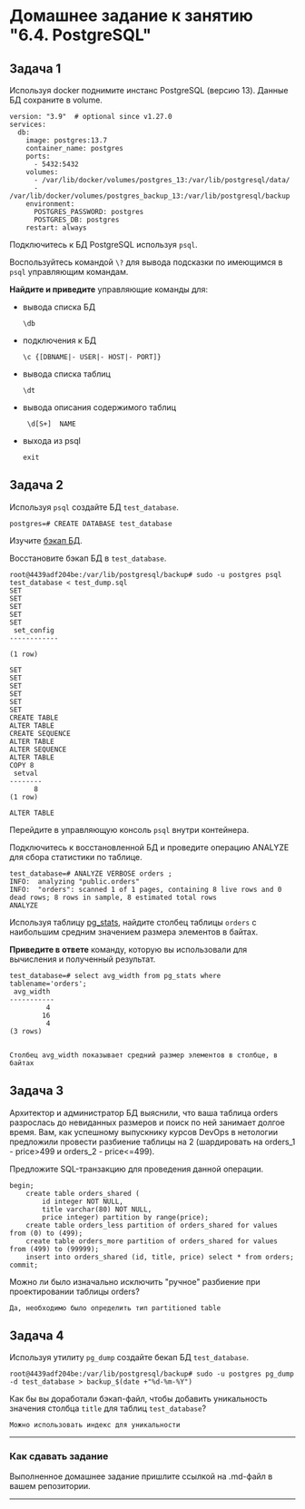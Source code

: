 # Домашнее задание к занятию "6.4. PostgreSQL"

## Задача 1

Используя docker поднимите инстанс PostgreSQL (версию 13). Данные БД сохраните в volume.

```
version: "3.9"  # optional since v1.27.0
services:
  db:
    image: postgres:13.7
    container_name: postgres
    ports:
      - 5432:5432
    volumes:
      - /var/lib/docker/volumes/postgres_13:/var/lib/postgresql/data/
      - /var/lib/docker/volumes/postgres_backup_13:/var/lib/postgresql/backup
    environment:
      POSTGRES_PASSWORD: postgres
      POSTGRES_DB: postgres
    restart: always
```


Подключитесь к БД PostgreSQL используя `psql`.

Воспользуйтесь командой `\?` для вывода подсказки по имеющимся в `psql` управляющим командам.

**Найдите и приведите** управляющие команды для:
- вывода списка БД
  ```
  \db
  ```
- подключения к БД
  ```
  \c {[DBNAME|- USER|- HOST|- PORT]}
  ```
- вывода списка таблиц
  ```
  \dt
  ```
- вывода описания содержимого таблиц
  ```
   \d[S+]  NAME
  ```
- выхода из psql
  ```
  exit
  ```

## Задача 2

Используя `psql` создайте БД `test_database`.

```
postgres=# CREATE DATABASE test_database
```
Изучите [бэкап БД](https://github.com/netology-code/virt-homeworks/tree/master/06-db-04-postgresql/test_data).

Восстановите бэкап БД в `test_database`.
```
root@4439adf204be:/var/lib/postgresql/backup# sudo -u postgres psql test_database < test_dump.sql
SET
SET
SET
SET
SET
 set_config
------------

(1 row)

SET
SET
SET
SET
SET
SET
CREATE TABLE
ALTER TABLE
CREATE SEQUENCE
ALTER TABLE
ALTER SEQUENCE
ALTER TABLE
COPY 8
 setval
--------
      8
(1 row)

ALTER TABLE
```

Перейдите в управляющую консоль `psql` внутри контейнера.

Подключитесь к восстановленной БД и проведите операцию ANALYZE для сбора статистики по таблице.
```
test_database=# ANALYZE VERBOSE orders ;
INFO:  analyzing "public.orders"
INFO:  "orders": scanned 1 of 1 pages, containing 8 live rows and 0 dead rows; 8 rows in sample, 8 estimated total rows
ANALYZE
```

Используя таблицу [pg_stats](https://postgrespro.ru/docs/postgresql/12/view-pg-stats), найдите столбец таблицы `orders` 
с наибольшим средним значением размера элементов в байтах.

**Приведите в ответе** команду, которую вы использовали для вычисления и полученный результат.
```
test_database=# select avg_width from pg_stats where tablename='orders';
 avg_width
-----------
         4
        16
         4
(3 rows)


Столбец avg_width показывает средний размер элементов в столбце, в байтах
```
## Задача 3

Архитектор и администратор БД выяснили, что ваша таблица orders разрослась до невиданных размеров и
поиск по ней занимает долгое время. Вам, как успешному выпускнику курсов DevOps в нетологии предложили
провести разбиение таблицы на 2 (шардировать на orders_1 - price>499 и orders_2 - price<=499).

Предложите SQL-транзакцию для проведения данной операции.

```
begin;
    create table orders_shared (
        id integer NOT NULL,
        title varchar(80) NOT NULL,
        price integer) partition by range(price);
    create table orders_less partition of orders_shared for values from (0) to (499);
    create table orders_more partition of orders_shared for values from (499) to (99999);
    insert into orders_shared (id, title, price) select * from orders;
commit;
```

Можно ли было изначально исключить "ручное" разбиение при проектировании таблицы orders?
```
Да, необходимо было определить тип partitioned table
```
## Задача 4

Используя утилиту `pg_dump` создайте бекап БД `test_database`.
```
root@4439adf204be:/var/lib/postgresql/backup# sudo -u postgres pg_dump -d test_database > backup_$(date +"%d-%m-%Y")
```

Как бы вы доработали бэкап-файл, чтобы добавить уникальность значения столбца `title` для таблиц `test_database`?

```
Можно использовать индекс для уникальности
```

---

### Как cдавать задание

Выполненное домашнее задание пришлите ссылкой на .md-файл в вашем репозитории.

---